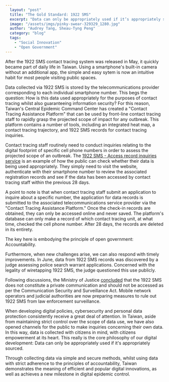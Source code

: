 ```yaml
---
  layout: "post"
  title: "The Gold Standard: 1922 SMS"
  excerpt: "Data can only be appropriately used if it’s appropriately sourced."
  image: "/assets/imgs/pinky-swear-329329_1280.jpg"
  author: "Audrey Tang, Sheau-Tyng Peng"
  category: "blog"
  tags: 
    - "Social Innovation"
    - "Open Government"
---
```


After the 1922 SMS contact tracing system was released in May, it quickly became part of daily life in Taiwan. Using a smartphone's built-in camera without an additional app, the simple and easy sytem is now an intuitive habit for most people visiting public spaces.

Data collected via 1922 SMS is stored by the telecommunications provider corresponding to each individual smartphone number. This begs the question: How is this data used appropriately for the purposes of contact tracing whilst also guaranteeing information security? For this reason, Taiwan's Central Epidemic Command Center has created a "Contact Tracing Assistance Platform" that can be used by front-line contact tracing staff to rapidly grasp the projected scope of impact for any outbreak. This platform contains a number of tools, including an integrated heat map, a contact tracing trajectory, and 1922 SMS records for contact tracing inquiries.

Contact tracing staff routinely need to conduct inquiries relating to the digital footprint of specific cell phone numbers in order to assess the projected scope of an outbreak. The [1922 SMS - Access record inquiries service](https://sms.1922.gov.tw) is an example of how the public can check whether their data is being used appropriately. They simply need to visit the website, authenticate with their smartphone number to review the associated registration records and see if the data has been accessed by contact tracing staff within the previous 28 days.

A point to note is that when contact tracing staff submit an application to inquire about a specific number, the application for data records is submitted to the associated telecommunications service provider via the "Contact Tracing Assistance Platform." Once the check-in records are obtained, they can only be accessed online and never saved. The platform's database can only make a record of which contact tracing unit, at what time, checked the cell phone number. After 28 days, the records are deleted in its entirety.

The key here is embodying the principle of open government: Accountability. 

Furthermore, when new challenges arise, we can also respond with timely improvements. In June, data from 1922 SMS records was discovered by a judge assessing police search warrant applications. Concerned with the legality of wiretapping 1922 SMS, the judge questioned this use publicly.

Following discussions, the Ministry of Justice [concluded](https://issuu.com/pdis.tw/docs/a11000000f_11004521780a0c_?e=30178544/87054578) that the 1922 SMS does not constitute a private communication and should not be accessed as per the Communication Security and Surveillance Act. Mobile network operators and judicial authorities are now preparing measures to rule out 1922 SMS from law enforcement surveillance.

When developing digital policies, cybersecurity and personal data protection consistently receive a great deal of attention. In Taiwan, aside from maintaining strict control over the scope of data use, we have also opened channels for the public to make inquiries concerning their own data. In this way, data is collected with citizens in mind, with citizens empowerment at its heart. This really is the core philosophy of our digital development: Data can only be appropriately used if it's appropriately sourced.

Through collecting data via simple and secure methods, whilst using data with strict adherence to the principles of accountability, Taiwan demonstrates the meaning of efficient and popular digital innovations, as well as achieves a new milestone in digital epidemic control.
